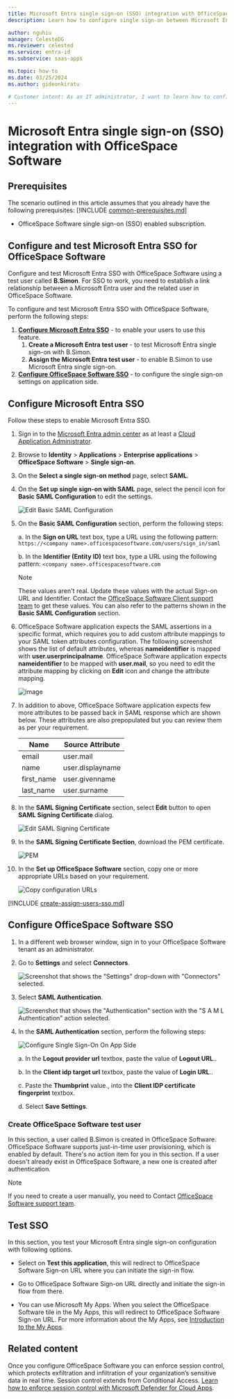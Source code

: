 ```yaml
---
title: Microsoft Entra single sign-on (SSO) integration with OfficeSpace Software
description: Learn how to configure single sign-on between Microsoft Entra ID and OfficeSpace Software.

author: nguhiu
manager: CelesteDG
ms.reviewer: celested
ms.service: entra-id
ms.subservice: saas-apps

ms.topic: how-to
ms.date: 03/25/2024
ms.author: gideonkiratu

# Customer intent: As an IT administrator, I want to learn how to configure single sign-on between Microsoft Entra ID and OfficeSpace Software so that I can control who has access to OfficeSpace Software, enable automatic sign-in with Microsoft Entra accounts, and manage my accounts in one central location.
---
```


# Microsoft Entra single sign-on (SSO) integration with OfficeSpace Software

## Prerequisites
The scenario outlined in this article assumes that you already have the following prerequisites:
[!INCLUDE [common-prerequisites.md](~/identity/saas-apps/includes/common-prerequisites.md)]
* OfficeSpace Software single sign-on (SSO) enabled subscription.

## Configure and test Microsoft Entra SSO for OfficeSpace Software

Configure and test Microsoft Entra SSO with OfficeSpace Software using a test user called **B.Simon**. For SSO to work, you need to establish a link relationship between a Microsoft Entra user and the related user in OfficeSpace Software.

To configure and test Microsoft Entra SSO with OfficeSpace Software, perform the following steps:

1. **[Configure Microsoft Entra SSO](#configure-azure-ad-sso)** - to enable your users to use this feature.
    1. **Create a Microsoft Entra test user** - to test Microsoft Entra single sign-on with B.Simon.
    1. **Assign the Microsoft Entra test user** - to enable B.Simon to use Microsoft Entra single sign-on.
1. **[Configure OfficeSpace Software SSO](#configure-officespace-software-sso)** - to configure the single sign-on settings on application side.

<a name='configure-azure-ad-sso'></a>

## Configure Microsoft Entra SSO

Follow these steps to enable Microsoft Entra SSO.

1. Sign in to the [Microsoft Entra admin center](https://entra.microsoft.com) as at least a [Cloud Application Administrator](~/identity/role-based-access-control/permissions-reference.md#cloud-application-administrator).
1. Browse to **Identity** > **Applications** > **Enterprise applications** > **OfficeSpace Software** > **Single sign-on**.
1. On the **Select a single sign-on method** page, select **SAML**.
1. On the **Set up single sign-on with SAML** page, select the pencil icon for **Basic SAML Configuration** to edit the settings.

   ![Edit Basic SAML Configuration](common/edit-urls.png)

1. On the **Basic SAML Configuration** section, perform the following steps:

	a. In the **Sign on URL** text box, type a URL using the following pattern:
    `https://<company name>.officespacesoftware.com/users/sign_in/saml`

    b. In the **Identifier (Entity ID)** text box, type a URL using the following pattern:
    `<company name>.officespacesoftware.com`

	> [!NOTE]
	> These values aren't real. Update these values with the actual Sign-on URL and Identifier. Contact the [OfficeSpace Software Client support team](mailto:support@officespacesoftware.com) to get these values. You can also refer to the patterns shown in the **Basic SAML Configuration** section.

1. OfficeSpace Software application expects the SAML assertions in a specific format, which requires you to add custom attribute mappings to your SAML token attributes configuration. The following screenshot shows the list of default attributes, whereas **nameidentifier** is mapped with **user.userprincipalname**. OfficeSpace Software application expects **nameidentifier** to be mapped with **user.mail**, so you need to edit the attribute mapping by clicking on **Edit** icon and change the attribute mapping.

	![image](common/edit-attribute.png)

1. In addition to above, OfficeSpace Software application expects few more attributes to be passed back in SAML response which are shown below. These attributes are also prepopulated but you can review them as per your requirement.

	| Name | Source Attribute|
	| ---------------| --------------- |
	| email | user.mail |
	| name | user.displayname |
	| first_name | user.givenname |
	| last_name | user.surname |

1. In the **SAML Signing Certificate** section, select **Edit** button to open **SAML Signing Certificate** dialog.

	![Edit SAML Signing Certificate](common/edit-certificate.png)

1. In the **SAML Signing Certificate Section**, download the PEM certificate.

    ![PEM](https://github.com/user-attachments/assets/9c0e4fa7-1c4a-4a62-aa1b-a45bc06b1afd)

1. In the **Set up OfficeSpace Software** section, copy one or more appropriate URLs based on your requirement.

	![Copy configuration URLs](common/copy-configuration-urls.png)

<a name='create-an-azure-ad-test-user'></a>

[!INCLUDE [create-assign-users-sso.md](~/identity/saas-apps/includes/create-assign-users-sso.md)]

## Configure OfficeSpace Software SSO

1. In a different web browser window, sign in to your OfficeSpace Software tenant as an administrator.

2. Go to **Settings** and select **Connectors**.

	![Screenshot that shows the "Settings" drop-down with "Connectors" selected.](./media/officespace-tutorial/settings.png)

3. Select **SAML Authentication**.

	![Screenshot that shows the "Authentication" section with the "S A M L Authentication" action selected.](./media/officespace-tutorial/authentication.png)

4. In the **SAML Authentication** section, perform the following steps:

	![Configure Single Sign-On On App Side](./media/officespace-tutorial/configuration.png)

	a. In the **Logout provider url** textbox, paste the value of **Logout URL**..

	b. In the **Client idp target url** textbox, paste the value of **Login URL**..

	c. Paste the **Thumbprint** value., into the **Client IDP certificate fingerprint** textbox. 

	d. Select **Save Settings**.

### Create OfficeSpace Software test user

In this section, a user called B.Simon is created in OfficeSpace Software. OfficeSpace Software supports just-in-time user provisioning, which is enabled by default. There's no action item for you in this section. If a user doesn't already exist in OfficeSpace Software, a new one is created after authentication.

> [!NOTE]
> If you need to create a user manually, you need to Contact [OfficeSpace Software support team](mailto:support@officespacesoftware.com).

## Test SSO 

In this section, you test your Microsoft Entra single sign-on configuration with following options. 

* Select on **Test this application**, this will redirect to OfficeSpace Software Sign-on URL where you can initiate the sign-in flow. 

* Go to OfficeSpace Software Sign-on URL directly and initiate the sign-in flow from there.

* You can use Microsoft My Apps. When you select the OfficeSpace Software tile in the My Apps, this will redirect to OfficeSpace Software Sign-on URL. For more information about the My Apps, see [Introduction to the My Apps](https://support.microsoft.com/account-billing/sign-in-and-start-apps-from-the-my-apps-portal-2f3b1bae-0e5a-4a86-a33e-876fbd2a4510).

## Related content

Once you configure OfficeSpace Software you can enforce session control, which protects exfiltration and infiltration of your organization’s sensitive data in real time. Session control extends from Conditional Access. [Learn how to enforce session control with Microsoft Defender for Cloud Apps](/cloud-app-security/proxy-deployment-aad).
